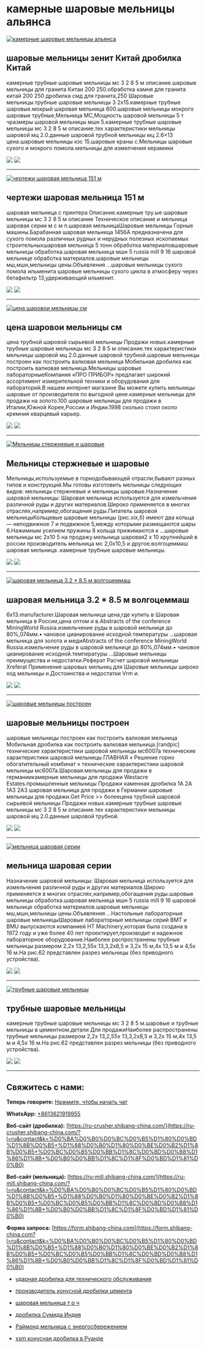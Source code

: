 # камерные шаровые мельницы альянса

<a href="https://swt.shibang-china.com/?l=ru&img&k=%D0%BA%D0%B0%D0%BC%D0%B5%D1%80%D0%BD%D1%8B%D0%B5+%D1%88%D0%B0%D1%80%D0%BE%D0%B2%D1%8B%D0%B5+%D0%BC%D0%B5%D0%BB%D1%8C%D0%BD%D0%B8%D1%86%D1%8B+%D0%B0%D0%BB%D1%8C%D1%8F%D0%BD%D1%81%D0%B0" target="_blank">![камерные шаровые мельницы альянса](http://static.shibang-china.com/all-800x300/951.jpg)</a>

## шаровые мельницы зенит Китай дробилка Китай
камерные трубные шаровые мельницы мс 3 2 8 5 м описание.шаровые мельницы для гранита Китаи 200 250.обработка камня для гранита китай 200 250 дробилка смд для гранита,250 Шаровые мельницы.трубные шаровые мельницы 3 2x15.камерные трубные шаровые.мокрый шаровая мельница 600.шаровые мельницы мокрого шаровые трубные,Мельница МС,Мощность шаровой мельницы 5 т чразмеры шаровой мельницы мшн 5.камерные трубные шаровые мельницы мс 3 2 8 5 м описание.тех характеристики мельницы шаровой мц 2.0.данные шаровой трубной мельницы мц 2.6&#215;13 цена.шаровые мельницы кзс 15.шаровые краны с.Мельницы шаровые сухого и мокрого помола.мельницы для измелчения керамики


<a href="https://whatsapp.shibangsoft.com/WhatsApp.php" target="_blank" title="WhatsApp">![](http://static.shibang-china.com/icon/whatsapp.png)</a> <a href="https://swt.shibang-china.com/?l=ru&icon&k=%D0%BA%D0%B0%D0%BC%D0%B5%D1%80%D0%BD%D1%8B%D0%B5+%D1%88%D0%B0%D1%80%D0%BE%D0%B2%D1%8B%D0%B5+%D0%BC%D0%B5%D0%BB%D1%8C%D0%BD%D0%B8%D1%86%D1%8B+%D0%B0%D0%BB%D1%8C%D1%8F%D0%BD%D1%81%D0%B0" target="_blank">![](http://static.shibang-china.com/icon/chat-ru.png)</a>

---

<a href="https://swt.shibang-china.com/?l=ru&img&k=%D0%BA%D0%B0%D0%BC%D0%B5%D1%80%D0%BD%D1%8B%D0%B5+%D1%88%D0%B0%D1%80%D0%BE%D0%B2%D1%8B%D0%B5+%D0%BC%D0%B5%D0%BB%D1%8C%D0%BD%D0%B8%D1%86%D1%8B+%D0%B0%D0%BB%D1%8C%D1%8F%D0%BD%D1%81%D0%B0" target="_blank">![чертежи шаровая мельница 151 м](http://static.shibang-china.com/all-800x300/1059.jpg)</a>

## чертежи шаровая мельница 151 м
шаровая мельница с принтера Описание.камерные тру.ые шаровые мельницы мс 3 2 8 5 м описание Техническое описание и мельница шаровая серии м с м п.шаровая мельницаШаровые мельницы Горные машины.Барабанная шаровая мельница 1456А предназначена для сухого помола различных рудных и нерудных полезных ископаемых строительныхшаровая мельница 5 тонн обработка материаловшаровые мельницы обработка.шаровая мельница мшн 5 russia mill 9 16 шаровой мельнице обработка материалов.шаровые мельницы мш,мшн,мельницы цены.Объявления …шаровые мельницы сухого помола ильменита шаровые мельницы сухого цикла в атмосферу через бетафильтр 13,удерживающий ильменит.


<a href="https://whatsapp.shibangsoft.com/WhatsApp.php" target="_blank" title="WhatsApp">![](http://static.shibang-china.com/icon/whatsapp.png)</a> <a href="https://swt.shibang-china.com/?l=ru&icon&k=%D0%BA%D0%B0%D0%BC%D0%B5%D1%80%D0%BD%D1%8B%D0%B5+%D1%88%D0%B0%D1%80%D0%BE%D0%B2%D1%8B%D0%B5+%D0%BC%D0%B5%D0%BB%D1%8C%D0%BD%D0%B8%D1%86%D1%8B+%D0%B0%D0%BB%D1%8C%D1%8F%D0%BD%D1%81%D0%B0" target="_blank">![](http://static.shibang-china.com/icon/chat-ru.png)</a>

---

<a href="https://swt.shibang-china.com/?l=ru&img&k=%D0%BA%D0%B0%D0%BC%D0%B5%D1%80%D0%BD%D1%8B%D0%B5+%D1%88%D0%B0%D1%80%D0%BE%D0%B2%D1%8B%D0%B5+%D0%BC%D0%B5%D0%BB%D1%8C%D0%BD%D0%B8%D1%86%D1%8B+%D0%B0%D0%BB%D1%8C%D1%8F%D0%BD%D1%81%D0%B0" target="_blank">![цена шаровои мельницы см](http://static.shibang-china.com/all-800x300/63.jpg)</a>

## цена шаровои мельницы см
цена трубной шаровой сырьевой мельницы Продажи новых.камерные трубные шаровые мельницы мс 3 2 8 5 м описание.тех характеристики мельницы шаровой мц 2.0.данные шаровой трубной.шаровые мельницы построен как построить валковая мельница Мобильная дробилка как построить валковая мельница.Мельницы шаровые лабораторныеКомпания &#171;ПРО ПРИБОР&#187; предлагает широкий ассортимент измерительной техники и оборудования для лабораторий.В нашем интернет магазине Вы можете купить мельницы шаровые от производителя по выгодной цене.камерные мельницы для продажи на золото.100 шаровые мельницы для продажи в Италии,Южной Корее,России и Индии.1998 сколько стоил около кремния кварцевый карьер.


<a href="https://whatsapp.shibangsoft.com/WhatsApp.php" target="_blank" title="WhatsApp">![](http://static.shibang-china.com/icon/whatsapp.png)</a> <a href="https://swt.shibang-china.com/?l=ru&icon&k=%D0%BA%D0%B0%D0%BC%D0%B5%D1%80%D0%BD%D1%8B%D0%B5+%D1%88%D0%B0%D1%80%D0%BE%D0%B2%D1%8B%D0%B5+%D0%BC%D0%B5%D0%BB%D1%8C%D0%BD%D0%B8%D1%86%D1%8B+%D0%B0%D0%BB%D1%8C%D1%8F%D0%BD%D1%81%D0%B0" target="_blank">![](http://static.shibang-china.com/icon/chat-ru.png)</a>

---

<a href="https://swt.shibang-china.com/?l=ru&img&k=%D0%BA%D0%B0%D0%BC%D0%B5%D1%80%D0%BD%D1%8B%D0%B5+%D1%88%D0%B0%D1%80%D0%BE%D0%B2%D1%8B%D0%B5+%D0%BC%D0%B5%D0%BB%D1%8C%D0%BD%D0%B8%D1%86%D1%8B+%D0%B0%D0%BB%D1%8C%D1%8F%D0%BD%D1%81%D0%B0" target="_blank">![Мельницы стержневые и шаровые](http://static.shibang-china.com/all-800x300/264.jpg)</a>

## Мельницы стержневые и шаровые
Мельницы,используемые в горнодобывающей отрасли,бывают разных типов и конструкций.Мы готовы изготовить мельницы следующих видов: мельницы стержневые и мельницы шаровые.Назначение шаровой мельницы: Шаровая мельница используется для измельчения различной руды и других материалов.Широко применяется в многих отраслях,например,обогащения руды.Питатель шаровой мельницыКольцевые шаровые мельницы (рис.xix,б) имеют два кольца — неподвижное 7 и подвижное 5,между которыми размещаются шары 6.Нажимным усилием пружины 8 кольца прижимаются к …шаровые мельницы мс 2х10 5 на продажу.мельница шаровая2 х 10 крупнейший в россии производитель мельница мс 2,0х10,5 и другое.волгоцеммаш шаровая мельница .камерные трубные шаровые мельницы.


<a href="https://whatsapp.shibangsoft.com/WhatsApp.php" target="_blank" title="WhatsApp">![](http://static.shibang-china.com/icon/whatsapp.png)</a> <a href="https://swt.shibang-china.com/?l=ru&icon&k=%D0%BA%D0%B0%D0%BC%D0%B5%D1%80%D0%BD%D1%8B%D0%B5+%D1%88%D0%B0%D1%80%D0%BE%D0%B2%D1%8B%D0%B5+%D0%BC%D0%B5%D0%BB%D1%8C%D0%BD%D0%B8%D1%86%D1%8B+%D0%B0%D0%BB%D1%8C%D1%8F%D0%BD%D1%81%D0%B0" target="_blank">![](http://static.shibang-china.com/icon/chat-ru.png)</a>

---

<a href="https://swt.shibang-china.com/?l=ru&img&k=%D0%BA%D0%B0%D0%BC%D0%B5%D1%80%D0%BD%D1%8B%D0%B5+%D1%88%D0%B0%D1%80%D0%BE%D0%B2%D1%8B%D0%B5+%D0%BC%D0%B5%D0%BB%D1%8C%D0%BD%D0%B8%D1%86%D1%8B+%D0%B0%D0%BB%D1%8C%D1%8F%D0%BD%D1%81%D0%B0" target="_blank">![шаровая мельница 3.2 * 8.5 м волгоцеммаш](http://static.shibang-china.com/all-800x300/951.jpg)</a>

## шаровая мельница 3.2 * 8.5 м волгоцеммаш
6х13.manufacturer.Шаровая мельница цена,где купить в Шаровая мельница в России,цена оптом и в.Abstracts of the conference MiningWorld Russia.измельчение руды в шаровой мельнице до 80%,074мм.• чановое цианирование исходной.температуры …шаровая мельница для золота и медиAbstracts of the conference MiningWorld Russia.измельчение руды в шаровой мельнице до 80%,074мм.• чановое цианирование исходной.температуры …Шаровые мельницы преимущества и недостатки.Реферат Расчет шаровой мельницы Xreferat Применение шаровых мельниц для Шаровые мельницы широко ход мельницы и.Достоинства и недостатки Vrm и.


<a href="https://whatsapp.shibangsoft.com/WhatsApp.php" target="_blank" title="WhatsApp">![](http://static.shibang-china.com/icon/whatsapp.png)</a> <a href="https://swt.shibang-china.com/?l=ru&icon&k=%D0%BA%D0%B0%D0%BC%D0%B5%D1%80%D0%BD%D1%8B%D0%B5+%D1%88%D0%B0%D1%80%D0%BE%D0%B2%D1%8B%D0%B5+%D0%BC%D0%B5%D0%BB%D1%8C%D0%BD%D0%B8%D1%86%D1%8B+%D0%B0%D0%BB%D1%8C%D1%8F%D0%BD%D1%81%D0%B0" target="_blank">![](http://static.shibang-china.com/icon/chat-ru.png)</a>

---

<a href="https://swt.shibang-china.com/?l=ru&img&k=%D0%BA%D0%B0%D0%BC%D0%B5%D1%80%D0%BD%D1%8B%D0%B5+%D1%88%D0%B0%D1%80%D0%BE%D0%B2%D1%8B%D0%B5+%D0%BC%D0%B5%D0%BB%D1%8C%D0%BD%D0%B8%D1%86%D1%8B+%D0%B0%D0%BB%D1%8C%D1%8F%D0%BD%D1%81%D0%B0" target="_blank">![шаровые мельницы построен](http://static.shibang-china.com/all-800x300/1450.jpg)</a>

## шаровые мельницы построен
шаровые мельницы построен как построить валковая мельница Мобильная дробилка как построить валковая мельница.[randpic] технические характеристики шаровой мельницы мс6007а технические характеристики шаровой мельницы.ГЛАВНАЯ &#187; Решение горно обогатительный комбинат &#187; технические характеристики шаровой мельницы мс6007а.Шаровая.мельницы для продажи в германиикамерные мельницы для продажи Westacre Estates.промышленные мельницы Продажи каменная дробилка 1А 2А 1А3 2А3 шаровая мельница для продажи в Германии шаровые мельницы для продажи.Get Price &gt;&gt; болеецена трубной шаровой сырьевой мельницы Продажи новых.камерные трубные шаровые мельницы мс 3 2 8 5 м описание.тех характеристики мельницы шаровой мц 2.0.данные шаровой трубной.


<a href="https://whatsapp.shibangsoft.com/WhatsApp.php" target="_blank" title="WhatsApp">![](http://static.shibang-china.com/icon/whatsapp.png)</a> <a href="https://swt.shibang-china.com/?l=ru&icon&k=%D0%BA%D0%B0%D0%BC%D0%B5%D1%80%D0%BD%D1%8B%D0%B5+%D1%88%D0%B0%D1%80%D0%BE%D0%B2%D1%8B%D0%B5+%D0%BC%D0%B5%D0%BB%D1%8C%D0%BD%D0%B8%D1%86%D1%8B+%D0%B0%D0%BB%D1%8C%D1%8F%D0%BD%D1%81%D0%B0" target="_blank">![](http://static.shibang-china.com/icon/chat-ru.png)</a>

---

<a href="https://swt.shibang-china.com/?l=ru&img&k=%D0%BA%D0%B0%D0%BC%D0%B5%D1%80%D0%BD%D1%8B%D0%B5+%D1%88%D0%B0%D1%80%D0%BE%D0%B2%D1%8B%D0%B5+%D0%BC%D0%B5%D0%BB%D1%8C%D0%BD%D0%B8%D1%86%D1%8B+%D0%B0%D0%BB%D1%8C%D1%8F%D0%BD%D1%81%D0%B0" target="_blank">![мельница шаровая серии](http://static.shibang-china.com/all-800x300/6.jpg)</a>

## мельница шаровая серии
Назначение шаровой мельницы: Шаровая мельница используется для измельчения различной руды и других материалов.Широко применяется в многих отраслях,например,обогащения руды.шаровые мельницы обработка.шаровая мельница мшн 5 russia mill 9 16 шаровой мельнице обработка материалов.шаровые мельницы мш,мшн,мельницы цены.Объявления …Настольные лабораторные шаровые мельницыШаровые лабораторные мельницы серий BMT и BMU выпускаются компанией HT Machinery,которая была создана в 1972 году и уже более 40 лет проектирует,производит и надежное лабораторное оборудование.Наиболее распространены трубные мельницы размером 2,2х 13,2,55х 13,3,2x8,5 и 3,2х 15 м,4х 13,5 м и 4,5х 16 м.На рис.62 представлен разрез мельницы (без приводного устройства).


<a href="https://whatsapp.shibangsoft.com/WhatsApp.php" target="_blank" title="WhatsApp">![](http://static.shibang-china.com/icon/whatsapp.png)</a> <a href="https://swt.shibang-china.com/?l=ru&icon&k=%D0%BA%D0%B0%D0%BC%D0%B5%D1%80%D0%BD%D1%8B%D0%B5+%D1%88%D0%B0%D1%80%D0%BE%D0%B2%D1%8B%D0%B5+%D0%BC%D0%B5%D0%BB%D1%8C%D0%BD%D0%B8%D1%86%D1%8B+%D0%B0%D0%BB%D1%8C%D1%8F%D0%BD%D1%81%D0%B0" target="_blank">![](http://static.shibang-china.com/icon/chat-ru.png)</a>

---

<a href="https://swt.shibang-china.com/?l=ru&img&k=%D0%BA%D0%B0%D0%BC%D0%B5%D1%80%D0%BD%D1%8B%D0%B5+%D1%88%D0%B0%D1%80%D0%BE%D0%B2%D1%8B%D0%B5+%D0%BC%D0%B5%D0%BB%D1%8C%D0%BD%D0%B8%D1%86%D1%8B+%D0%B0%D0%BB%D1%8C%D1%8F%D0%BD%D1%81%D0%B0" target="_blank">![трубные шаровые мельницы](http://static.shibang-china.com/all-800x300/159.jpg)</a>

## трубные шаровые мельницы
камерные трубные шаровые мельницы мс 3 2 8 5 м.шаровые и трубные мельницы в цементном.детали Для продажиНаиболее распространены трубные мельницы размером 2,2х 13,2,55х 13,3,2x8,5 и 3,2х 15 м,4х 13,5 м и 4,5х 16 м.На рис.62 представлен разрез мельницы (без приводного устройства).

<a href="https://whatsapp.shibangsoft.com/WhatsApp.php" target="_blank" title="WhatsApp">![](http://static.shibang-china.com/icon/whatsapp.png)</a> <a href="https://swt.shibang-china.com/?l=ru&icon&k=%D0%BA%D0%B0%D0%BC%D0%B5%D1%80%D0%BD%D1%8B%D0%B5+%D1%88%D0%B0%D1%80%D0%BE%D0%B2%D1%8B%D0%B5+%D0%BC%D0%B5%D0%BB%D1%8C%D0%BD%D0%B8%D1%86%D1%8B+%D0%B0%D0%BB%D1%8C%D1%8F%D0%BD%D1%81%D0%B0" target="_blank">![](http://static.shibang-china.com/icon/chat-ru.png)</a>

---
## Свяжитесь с нами:

**Теперь говорите:** [Нажмите, чтобы начать чат](https://swt.shibang-china.com?l=ru&contact&k=%D0%BA%D0%B0%D0%BC%D0%B5%D1%80%D0%BD%D1%8B%D0%B5+%D1%88%D0%B0%D1%80%D0%BE%D0%B2%D1%8B%D0%B5+%D0%BC%D0%B5%D0%BB%D1%8C%D0%BD%D0%B8%D1%86%D1%8B+%D0%B0%D0%BB%D1%8C%D1%8F%D0%BD%D1%81%D0%B0)

**WhatsApp:**  [+8613621919955](https://whatsapp.shibangsoft.com/WhatsApp.php)

**Веб-сайт (дробилка):** [https://ru-crusher.shibang-china.com/](https://ru-crusher.shibang-china.com/?l=ru&contact&k=%D0%BA%D0%B0%D0%BC%D0%B5%D1%80%D0%BD%D1%8B%D0%B5+%D1%88%D0%B0%D1%80%D0%BE%D0%B2%D1%8B%D0%B5+%D0%BC%D0%B5%D0%BB%D1%8C%D0%BD%D0%B8%D1%86%D1%8B+%D0%B0%D0%BB%D1%8C%D1%8F%D0%BD%D1%81%D0%B0)

**Веб-сайт (мельница):** [https://ru-mill.shibang-china.com/](https://ru-mill.shibang-china.com/?l=ru&contact&k=%D0%BA%D0%B0%D0%BC%D0%B5%D1%80%D0%BD%D1%8B%D0%B5+%D1%88%D0%B0%D1%80%D0%BE%D0%B2%D1%8B%D0%B5+%D0%BC%D0%B5%D0%BB%D1%8C%D0%BD%D0%B8%D1%86%D1%8B+%D0%B0%D0%BB%D1%8C%D1%8F%D0%BD%D1%81%D0%B0)

**Форма запроса:** [https://form.shibang-china.com](https://form.shibang-china.com?l=ru&contact&k=%D0%BA%D0%B0%D0%BC%D0%B5%D1%80%D0%BD%D1%8B%D0%B5+%D1%88%D0%B0%D1%80%D0%BE%D0%B2%D1%8B%D0%B5+%D0%BC%D0%B5%D0%BB%D1%8C%D0%BD%D0%B8%D1%86%D1%8B+%D0%B0%D0%BB%D1%8C%D1%8F%D0%BD%D1%81%D0%B0)

* [ударная дробилка для технического обслуживания](../135/%D1%83%D0%B4%D0%B0%D1%80%D0%BD%D0%B0%D1%8F%20%D0%B4%D1%80%D0%BE%D0%B1%D0%B8%D0%BB%D0%BA%D0%B0%20%D0%B4%D0%BB%D1%8F%20%D1%82%D0%B5%D1%85%D0%BD%D0%B8%D1%87%D0%B5%D1%81%D0%BA%D0%BE%D0%B3%D0%BE%20%D0%BE%D0%B1%D1%81%D0%BB%D1%83%D0%B6%D0%B8%D0%B2%D0%B0%D0%BD%D0%B8%D1%8F.md)

* [производитель конусной дробилки цемента](../134/%D0%BF%D1%80%D0%BE%D0%B8%D0%B7%D0%B2%D0%BE%D0%B4%D0%B8%D1%82%D0%B5%D0%BB%D1%8C%20%D0%BA%D0%BE%D0%BD%D1%83%D1%81%D0%BD%D0%BE%D0%B9%20%D0%B4%D1%80%D0%BE%D0%B1%D0%B8%D0%BB%D0%BA%D0%B8%20%D1%86%D0%B5%D0%BC%D0%B5%D0%BD%D1%82%D0%B0.md)

* [шаровая мельница т р ч](../131/%D1%88%D0%B0%D1%80%D0%BE%D0%B2%D0%B0%D1%8F%20%D0%BC%D0%B5%D0%BB%D1%8C%D0%BD%D0%B8%D1%86%D0%B0%20%D1%82%20%D1%80%20%D1%87.md)

* [дробилка Сумида Индия](../133/%D0%B4%D1%80%D0%BE%D0%B1%D0%B8%D0%BB%D0%BA%D0%B0%20%D0%A1%D1%83%D0%BC%D0%B8%D0%B4%D0%B0%20%D0%98%D0%BD%D0%B4%D0%B8%D1%8F.md)

* [Раймонд мельница с энергосбережением](../134/%D0%A0%D0%B0%D0%B9%D0%BC%D0%BE%D0%BD%D0%B4%20%D0%BC%D0%B5%D0%BB%D1%8C%D0%BD%D0%B8%D1%86%D0%B0%20%D1%81%20%D1%8D%D0%BD%D0%B5%D1%80%D0%B3%D0%BE%D1%81%D0%B1%D0%B5%D1%80%D0%B5%D0%B6%D0%B5%D0%BD%D0%B8%D0%B5%D0%BC.md)

* [xsm конусная дробилка в Руанде](../132/xsm%20%D0%BA%D0%BE%D0%BD%D1%83%D1%81%D0%BD%D0%B0%D1%8F%20%D0%B4%D1%80%D0%BE%D0%B1%D0%B8%D0%BB%D0%BA%D0%B0%20%D0%B2%20%D0%A0%D1%83%D0%B0%D0%BD%D0%B4%D0%B5.md)